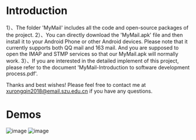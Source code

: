 # Introduction
1）、The folder 'MyMail' includes all the code and open-source packages of the project.
2）、You can directly download the  'MyMail.apk' file and then install it to your Android Phone or other Android devices.
Please note that it currently supports both QQ mail and 163 mail. And you are supposed to open the IMAP and STMP services so that
our MyMail.apk will normally work. 
3）、If you are interested in the detailed implement of this project, please refer to the document 'MyMail-Introduction to software development  process.pdf'.

Thanks and best wishes! Please feel free to contact me at xurongqin2018@email.szu.edu.cn if you have any questions.

# Demos
![image](https://github.com/TsingH-googl/MyMail/blob/master/2.jpg) ![image](https://github.com/TsingH-googl/MyMail/blob/master/3.jpg)
